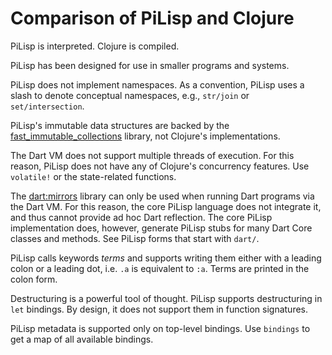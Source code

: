 # Comparison of PiLisp and Clojure

PiLisp is interpreted. Clojure is compiled.

PiLisp has been designed for use in smaller programs and systems.

PiLisp does not implement namespaces. As a convention, PiLisp uses a slash to
denote conceptual namespaces, e.g., `str/join` or `set/intersection`.

PiLisp's immutable data structures are backed by the
[fast_immutable_collections] library, not Clojure's implementations.

The Dart VM does not support multiple threads of execution. For this reason,
PiLisp does not have any of Clojure's concurrency features. Use `volatile!` or
the state-related functions.

The [dart:mirrors] library can only be used when running Dart programs via the
Dart VM. For this reason, the core PiLisp language does not integrate it, and
thus cannot provide ad hoc Dart reflection. The core PiLisp implementation does,
however, generate PiLisp stubs for many Dart Core classes and methods. See
PiLisp forms that start with `dart/`.

PiLisp calls keywords _terms_ and supports writing them either with a
leading colon or a leading dot, i.e. `.a` is equivalent to `:a`. Terms
are printed in the colon form.

Destructuring is a powerful tool of thought. PiLisp supports destructuring in
`let` bindings. By design, it does not support them in function signatures.

PiLisp metadata is supported only on top-level bindings. Use `bindings` to get a
map of all available bindings.


<!-- Links -->
[dart:mirrors]: https://api.dart.dev/stable/2.19.1/dart-mirrors/dart-mirrors-library.html
[fast_immutable_collections]: https://pub.dev/documentation/fast_immutable_collections/latest/fast_immutable_collections/fast_immutable_collections-library.html
